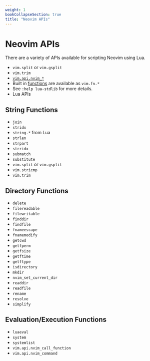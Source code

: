 ```yaml
---
weight: 1
bookCollapseSection: true
title: "Neovim APIs"
---
```


# Neovim APIs

There are a variety of APIs available for scripting Neovim using Lua.

*  `vim.split` or `vim.gsplit`
*  `vim.trim`
*  [`vim.api.nvim_*`](https://neovim.io/doc/user/api.html)
*  Built in [functions](https://neovim.io/doc/user/eval.html#functions) are available as `vim.fn.*`
*  See `:help lua-stdlib` for more details.
*  Lua APIs

## String Functions

*  `join`
*  `stridx`
*  `string.*` from Lua
*  `strlen`
*  `strpart`
*  `strridx`
*  `submatch`
*  `substitute`
*  `vim.split` or `vim.gsplit`
*  `vim.stricmp`
*  `vim.trim`

## Directory Functions

*  `delete`
*  `filereadable`
*  `filewritable`
*  `finddir`
*  `findfile`
*  `fnameescape`
*  `fnamemodify`
*  `getcwd`
*  `getfperm`
*  `getfsize`
*  `getftime`
*  `getftype`
*  `isdirectory`
*  `mkdir`
*  `nvim_set_current_dir`
*  `readdir`
*  `readfile`
*  `rename`
*  `resolve`
*  `simplify`

## Evaluation/Execution Functions

*  `luaeval`
*  `system`
*  `systemlist`
*  `vim.api.nvim_call_function`
*  `vim.api.nvim_command`
